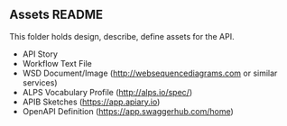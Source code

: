 ## Assets README

This folder holds design, describe, define assets for the API.

 * API Story
 * Workflow Text File 
 * WSD Document/Image (http://websequencediagrams.com or similar services)
 * ALPS Vocabulary Profile (http://alps.io/spec/)
 * APIB Sketches (https://app.apiary.io)
 * OpenAPI Definition (https://app.swaggerhub.com/home)

